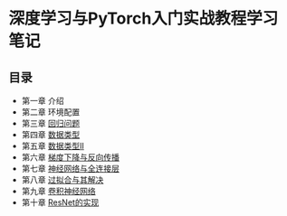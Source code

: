 # 深度学习与PyTorch入门实战教程学习笔记
## 目录
- 第一章 介绍
- 第二章 环境配置
- 第三章 [回归问题](Chap3_Regression)
- 第四章 [数据类型](Chap4_DataType)
- 第五章 [数据类型II](Chap5_DataType2)
- 第六章 [梯度下降与反向传播](Chap6_GradientDesend)
- 第七章 [神经网络与全连接层](Chap7_NerualNetWorkAndFC)
- 第八章 [过拟合与其解决](Chap8_Overfitting)
- 第九章 [卷积神经网络](Chap9_CNN)
- 第十章 [ResNet的实现](Chap10_ResNet)